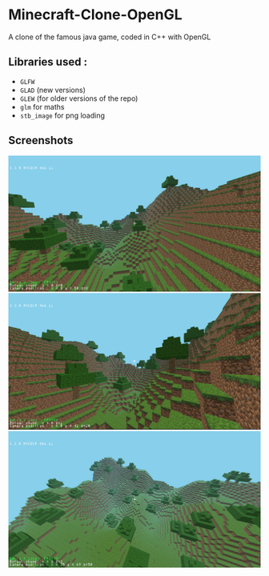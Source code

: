 # Minecraft-Clone-OpenGL
A clone of the famous java game, coded in C++ with OpenGL

## Libraries used :
- `GLFW`
- `GLAD` (new versions)
- `GLEW` (for older versions of the repo)
- `glm` for maths
- `stb_image` for png loading

## Screenshots
![Screenshot 1](demo/screenshot1.PNG)
![Screenshot 2](demo/screenshot2.PNG)
![Screenshot 3](demo/screenshot3.PNG)
